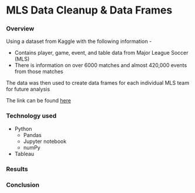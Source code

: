 # MLS Data Cleanup & Data Frames

### Overview
Using a dataset from Kaggle with the following information - 
- Contains player, game, event, and table data from Major League Soccer (MLS)  
- There is information on over 6000 matches and almost 420,000 events from those matches  

The data was then used to create data frames for each individual MLS team for future analysis

The link can be found [here](https://www.kaggle.com/datasets/josephvm/major-league-soccer-dataset)

### Technology used
- Python
  - Pandas
  - Jupyter notebook
  - numPy
- Tableau

### Results 


### Conclusion
